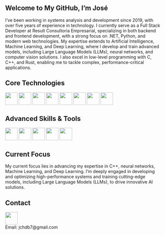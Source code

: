 <h2>Welcome to My GitHub, I’m José</h2>
<p>I’ve been working in systems analysis and development since 2019, with over five years of experience in technology. I currently serve as a Full Stack Developer at Result Consultoria Empresarial, specializing in both backend and frontend development, with a strong focus on .NET, Python, and modern web technologies. My expertise extends to Artificial Intelligence, Machine Learning, and Deep Learning, where I develop and train advanced models, including Large Language Models (LLMs), neural networks, and computer vision solutions. I also excel in low-level programming with C, C++, and Rust, enabling me to tackle complex, performance-critical applications.</p>
<h2>Core Technologies</h2>
<div> <img loading="lazy" src="https://cdn.jsdelivr.net/gh/devicons/devicon/icons/csharp/csharp-original.svg" width="40" height="40"/> <img src="https://cdn.jsdelivr.net/gh/devicons/devicon/icons/git/git-original.svg" width="40" height="40"/> <img src="https://www.svgrepo.com/show/303229/microsoft-sql-server-logo.svg" width="40" height="40"/> <img src="https://cdn.jsdelivr.net/gh/devicons/devicon/icons/dotnetcore/dotnetcore-original.svg" width="40" height="40"/> <img src="https://cdn.jsdelivr.net/gh/devicons/devicon/icons/python/python-original.svg" width="40" height="40"/> <img src="https://cdn.jsdelivr.net/gh/devicons/devicon/icons/blazor/blazor-original.svg" width="40" height="40"/> <img src="https://cdn.jsdelivr.net/gh/devicons/devicon/icons/typescript/typescript-original.svg" width="40" height="40"/> <img src="https://cdn.jsdelivr.net/gh/devicons/devicon/icons/postgresql/postgresql-original.svg" width="40" height="40"/> </div>
<h2>Advanced Skills & Tools</h2>
<div> <img src="https://cdn.jsdelivr.net/gh/devicons/devicon/icons/docker/docker-original.svg" width="40" height="40"/> <img src="https://cdn.jsdelivr.net/gh/devicons/devicon/icons/kubernetes/kubernetes-plain.svg" width="40" height="40"/> <img src="https://cdn.jsdelivr.net/gh/devicons/devicon/icons/pytorch/pytorch-original.svg" width="40" height="40"/> <img src="https://cdn.jsdelivr.net/gh/devicons/devicon/icons/tensorflow/tensorflow-original.svg" width="40" height="40"/> <img src="https://cdn.jsdelivr.net/gh/devicons/devicon/icons/opencv/opencv-original.svg" width="40" height="40"/> </div>
<h2>Current Focus</h2>
<p>My current focus lies in advancing my expertise in C++, neural networks, Machine Learning, and Deep Learning. I’m deeply engaged in developing and optimizing high-performance systems and training cutting-edge models, including Large Language Models (LLMs), to drive innovative AI solutions.</p>
<h2>Contact</h2>
<a href="https://www.linkedin.com/in/jose-britto/"> <img src="https://cdn.jsdelivr.net/gh/devicons/devicon/icons/linkedin/linkedin-original.svg" width="40" height="40" target="_blank"/> </a><br/> Email: jchdb7@gmail.com
